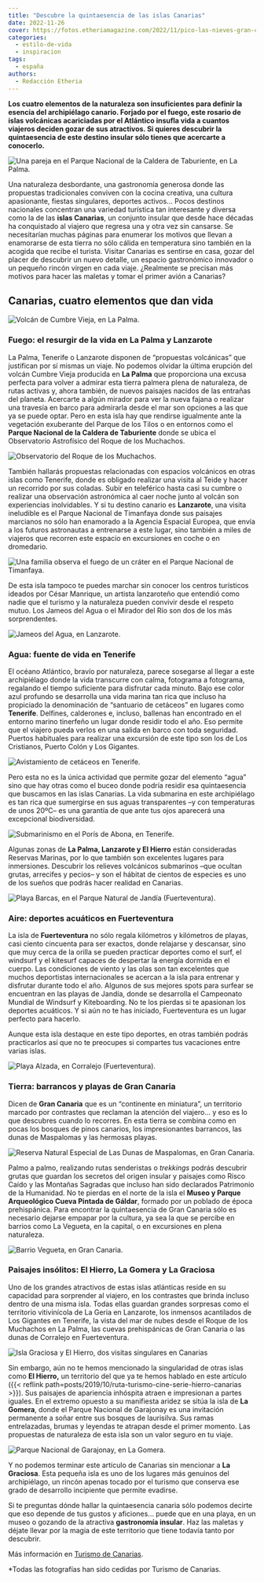 ```yaml
---
title: "Descubre la quintaesencia de las islas Canarias"
date: 2022-11-26
cover: https://fotos.etheriamagazine.com/2022/11/pico-las-nieves-gran-canaria.jpg
categories: 
  - estilo-de-vida
  - inspiracion
tags: 
  - españa
authors: 
  - Redacción Etheria
---
```


**Los cuatro elementos de la naturaleza son insuficientes para definir la esencia del 
archipiélago canario. Forjado por el fuego, este rosario de islas volcánicas acariciadas 
por el Atlántico insufla vida a cuantos viajeros deciden gozar de sus atractivos. Si 
quieres descubrir la quintaesencia de este destino insular sólo tienes que acercarte a 
conocerlo.** 

![Una pareja en el Parque Nacional de la Caldera de Taburiente, en La Palma.](https://fotos.etheriamagazine.com/2022/11/caldera-taburiente-la-palma.jpg "Parque Nacional de la Caldera de Taburiente, en La Palma.")

Una naturaleza desbordante, una gastronomía generosa donde las propuestas tradicionales 
conviven con la cocina creativa, una cultura apasionante, fiestas singulares, deportes 
activos... Pocos destinos nacionales concentran una variedad turística tan interesante y 
diversa como la de las **islas Canarias**, un conjunto insular que desde hace décadas ha 
conquistado al viajero que regresa una y otra vez sin cansarse. Se necesitarían muchas 
páginas para enumerar los motivos que llevan a enamorarse de esta tierra no sólo cálida 
en temperatura sino también en la acogida que recibe el turista. Visitar Canarias es 
sentirse en casa, gozar del placer de descubrir un nuevo detalle, un espacio 
gastronómico innovador o un pequeño rincón virgen en cada viaje. ¿Realmente se precisan 
más motivos para hacer las maletas y tomar el primer avión a Canarias? 

## Canarias, cuatro elementos que dan vida

![Volcán de Cumbre Vieja, en La Palma.](https://fotos.etheriamagazine.com/2022/11/volcan-cumbre-vieja-la-palma.jpg "Volcán de Cumbre Vieja, en La Palma.")

### Fuego: el resurgir de la vida en La Palma y Lanzarote

La Palma, Tenerife o Lanzarote disponen de “propuestas volcánicas” que justifican por sí 
mismas un viaje. No podemos olvidar la última erupción del volcán Cumbre Vieja producida 
en **La Palma** que proporciona una excusa perfecta para volver a admirar esta tierra 
palmera plena de naturaleza, de rutas activas y, ahora también, de nuevos paisajes 
nacidos de las entrañas del planeta. Acercarte a algún mirador para ver la nueva fajana 
o realizar una travesía en barco para admirarla desde el mar son opciones a las que ya 
se puede optar. Pero en esta isla hay que rendirse igualmente ante la vegetación 
exuberante del Parque de los Tilos o en entornos como el **Parque Nacional de la Caldera 
de Taburiente** donde se ubica el Observatorio Astrofísico del Roque de los Muchachos. 

![Observatorio del Roque de los Muchachos.](https://fotos.etheriamagazine.com/2022/11/observatorio-la-palma.jpg "Observatorio del Roque de los Muchachos.")

También hallarás propuestas relacionadas con espacios volcánicos en otras islas como 
Tenerife, donde es obligado realizar una visita al Teide y hacer un recorrido por sus 
coladas. Subir en teleférico hasta casi su cumbre o realizar una observación astronómica 
al caer noche junto al volcán son experiencias inolvidables. Y si tu destino canario es 
**Lanzarote**, una visita ineludible es el Parque Nacional de Timanfaya donde sus 
paisajes marcianos no sólo han enamorado a la Agencia Espacial Europea, que envía a los 
futuros astronautas a entrenarse a este lugar, sino también a miles de viajeros que 
recorren este espacio en excursiones en coche o en dromedario. 

![Una familia observa el fuego de un cráter en el Parque Nacional de Timanfaya.](https://fotos.etheriamagazine.com/2022/11/parque-timanfaya-lanzarote.jpg "Parque Nacional de Timanfaya, en Lanzarote.")

De esta isla tampoco te puedes marchar sin conocer los centros turísticos ideados por 
César Manrique, un artista lanzaroteño que entendió como nadie que el turismo y la 
naturaleza pueden convivir desde el respeto mutuo. Los Jameos del Agua o el Mirador del 
Río son dos de los más sorprendentes. 

![Jameos del Agua, en Lanzarote.](https://fotos.etheriamagazine.com/2022/11/jameos-agua.jpg "Jameos del Agua, en Lanzarote.")

### Agua: fuente de vida en Tenerife

El océano Atlántico, bravío por naturaleza, parece sosegarse al llegar a este 
archipiélago donde la vida transcurre con calma, fotograma a fotograma, regalando el 
tiempo suficiente para disfrutar cada minuto. Bajo ese color azul profundo se desarrolla 
una vida marina tan rica que incluso ha propiciado la denominación de “santuario de 
cetáceos” en lugares como **Tenerife**. Delfines, calderones e, incluso, ballenas han 
encontrado en el entorno marino tinerfeño un lugar donde residir todo el año. Eso 
permite que el viajero pueda verlos en una salida en barco con toda seguridad. Puertos 
habituales para realizar una excursión de este tipo son los de Los Cristianos, Puerto 
Colón y Los Gigantes. 

![Avistamiento de cetáceos en Tenerife.](https://fotos.etheriamagazine.com/2021/05/tenerife-con-amigas-delfines.jpg "Avistamiento de cetáceos en Tenerife.")

Pero esta no es la única actividad que permite gozar del elemento “agua” sino que hay 
otras como el buceo donde podría residir esa quintaesencia que buscamos en las islas 
Canarias. La vida submarina en este archipiélago es tan rica que sumergirse en sus aguas 
transparentes –y con temperaturas de unos 20ºC– es una garantía de que ante tus ojos 
aparecerá una excepcional biodiversidad. 

![Submarinismo en el Porís de Abona, en Tenerife.](https://fotos.etheriamagazine.com/2022/11/submarinismo-tenerife.jpg "Submarinismo en el Porís de Abona, en Tenerife.")

Algunas zonas de **La Palma, Lanzarote y El Hierro** están consideradas Reservas 
Marinas, por lo que también son excelentes lugares para inmersiones. Descubrir los 
relieves volcánicos submarinos –que ocultan grutas, arrecifes y pecios– y son el hábitat 
de cientos de especies es uno de los sueños que podrás hacer realidad en Canarias. 

![Playa Barcas, en el Parque Natural de Jandía (Fuerteventura).](https://fotos.etheriamagazine.com/2022/11/playa-barcas-parque-jandia.jpg "Playa Barcas, en el Parque Natural de Jandía (Fuerteventura).")

### Aire: deportes acuáticos en Fuerteventura

La isla de **Fuerteventura** no sólo regala kilómetros y kilómetros de playas, casi 
ciento cincuenta para ser exactos, donde relajarse y descansar, sino que muy cerca de la 
orilla se pueden practicar deportes como el surf, el windsurf y el kitesurf capaces de 
despertar la energía dormida en el cuerpo. Las condiciones de viento y las olas son tan 
excelentes que muchos deportistas internacionales se acercan a la isla para entrenar y 
disfrutar durante todo el año. Algunos de sus mejores spots para surfear se encuentran 
en las playas de Jandía, donde se desarrolla el Campeonato Mundial de Windsurf y 
Kiteboarding. No te los pierdas si te apasionan los deportes acuáticos. Y si aún no te 
has iniciado, Fuerteventura es un lugar perfecto para hacerlo. 

Aunque esta isla destaque en este tipo deportes, en otras también podrás practicarlos 
así que no te preocupes si compartes tus vacaciones entre varias islas. 

![Playa Alzada, en Corralejo (Fuerteventura).](https://fotos.etheriamagazine.com/2022/11/playa-alzada-corralejo.jpg "Playa Alzada, en Corralejo (Fuerteventura).")

### Tierra: barrancos y playas de Gran Canaria

Dicen de **Gran Canaria** que es un “continente en miniatura”, un territorio marcado por 
contrastes que reclaman la atención del viajero... y eso es lo que descubres cuando lo 
recorres. En esta tierra se combina como en pocas los bosques de pinos canarios, los 
impresionantes barrancos, las dunas de Maspalomas y las hermosas playas. 

![Reserva Natural Especial de Las Dunas de Maspalomas, en Gran Canaria.](https://fotos.etheriamagazine.com/2022/11/dunas.maspalomas.jpg "Reserva Natural Especial de las Dunas de Maspalomas, en Gran Canaria.")

Palmo a palmo, realizando rutas senderistas o _trekkings_ podrás descubrir grutas que 
guardan los secretos del origen insular y paisajes como Risco Caído y las Montañas 
Sagradas que incluso han sido declarados Patrimonio de la Humanidad. No te pierdas en el 
norte de la isla el **Museo y Parque Arqueológico Cueva Pintada de Gáldar**, formado por 
un poblado de época prehispánica. Para encontrar la quintaesencia de Gran Canaria sólo 
es necesario dejarse empapar por la cultura, ya sea la que se percibe en barrios como La 
Vegueta, en la capital, o en excursiones en plena naturaleza. 

![Barrio Vegueta, en Gran Canaria.](https://fotos.etheriamagazine.com/2022/11/vegueta-gran-canaria.jpg "Barrio La Vegueta, en Gran Canaria.")

### Paisajes insólitos: El Hierro, La Gomera y La Graciosa

Uno de los grandes atractivos de estas islas atlánticas reside en su capacidad para 
sorprender al viajero, en los contrastes que brinda incluso dentro de una misma isla. 
Todas ellas guardan grandes sorpresas como el territorio vitivinícola de La Geria en 
Lanzarote, los inmensos acantilados de Los Gigantes en Tenerife, la vista del mar de 
nubes desde el Roque de los Muchachos en La Palma, las cuevas prehispánicas de Gran 
Canaria o las dunas de Corralejo en Fuerteventura. 

![Isla Graciosa y El Hierro, dos visitas singulares en Canarias](https://fotos.etheriamagazine.com/2022/11/isla-graciosa-el-hierro.jpg "Isla Graciosa y El Hierro. (Izq. y Dcha.)")

Sin embargo, aún no te hemos mencionado la singularidad de otras islas como **El 
Hierro,** un territorio del que ya te hemos hablado en este artículo ({{< reflink 
path=posts/2019/10/ruta-turismo-cine-serie-hierro-canarias >}}). Sus paisajes de 
apariencia inhóspita atraen e impresionan a partes iguales. En el extremo opuesto a su 
manifiesta aridez se sitúa la isla de **La Gomera**, donde el Parque Nacional de 
Garajonay es una invitación permanente a soñar entre sus bosques de laurisilva. Sus 
ramas entrelazadas, brumas y leyendas te atrapan desde el primer momento. Las propuestas 
de naturaleza de esta isla son un valor seguro en tu viaje. 

![Parque Nacional de Garajonay, en La Gomera.](https://fotos.etheriamagazine.com/2022/11/parque-garajonay.jpg "Parque Nacional de Garajonay, en La Gomera.")

Y no podemos terminar este artículo de Canarias sin mencionar a **La Graciosa**. Esta 
pequeña isla es uno de los lugares más genuinos del archipiélago, un rincón apenas 
tocado por el turismo que conserva ese grado de desarrollo incipiente que permite 
evadirse. 

Si te preguntas dónde hallar la quintaesencia canaria sólo podemos decirte que eso 
depende de tus gustos y aficiones... puede que en una playa, en un museo o gozando de la 
atractiva **gastronomía insular**. Haz las maletas y déjate llevar por la magia de este 
territorio que tiene todavía tanto por descubrir. 

Más información en [Turismo de Canarias](http://www.holaislascanarias.com). 

\*Todas las fotografías han sido cedidas por Turismo de Canarias.
